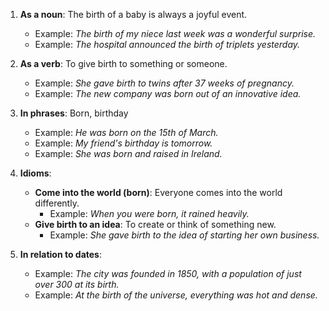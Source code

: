 1. **As a noun**: The birth of a baby is always a joyful event.
   - Example: *The birth of my niece last week was a wonderful surprise.*
   - Example: *The hospital announced the birth of triplets yesterday.*

2. **As a verb**: To give birth to something or someone.
   - Example: *She gave birth to twins after 37 weeks of pregnancy.*
   - Example: *The new company was born out of an innovative idea.*

3. **In phrases**: Born, birthday
   - Example: *He was born on the 15th of March.*
   - Example: *My friend's birthday is tomorrow.*
   - Example: *She was born and raised in Ireland.*

4. **Idioms**:
   - **Come into the world (born)**: Everyone comes into the world differently.
     - Example: *When you were born, it rained heavily.*
   - **Give birth to an idea**: To create or think of something new.
     - Example: *She gave birth to the idea of starting her own business.*

5. **In relation to dates**:
   - Example: *The city was founded in 1850, with a population of just over 300 at its birth.*
   - Example: *At the birth of the universe, everything was hot and dense.*
